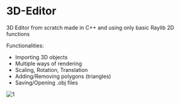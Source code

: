 # 3D-Editor
3D Editor from scratch made in C++ and using only basic Raylib 2D functions

Functionalities:
- Importing 3D objects
- Multiple ways of rendering
- Scaling, Rotation, Translation
- Adding/Removing polygons (triangles)
- Saving/Opening .obj files

  
![1](https://github.com/NofalJaber/3D-Editor/assets/158154010/0bd9d1ee-d38c-4b5c-8f09-661183e05bfe)

